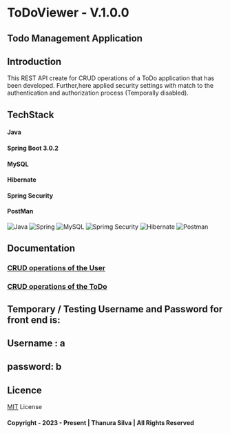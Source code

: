 # ToDoViewer - V.1.0.0
## Todo Management Application
## Introduction
This REST API create for CRUD operations of a ToDo application that has been developed. Further,here applied
security settings with match to the authentication and authorization process (Temporally disabled).
## TechStack
#### Java
#### Spring Boot 3.0.2
#### MySQL
#### Hibernate
#### Spring Security
#### PostMan
![Java](https://img.shields.io/badge/java-%23ED8B00.svg?style=for-the-badge&logo=java&logoColor=white)
![Spring](https://img.shields.io/badge/Spring-6DB33F?style=for-the-badge&logo=spring&logoColor=white)
![MySQL](https://img.shields.io/badge/mysql-%2300f.svg?style=for-the-badge&logo=mysql&logoColor=white)
![Sprimg Security](https://img.shields.io/badge/Spring_Security-6DB33F?style=for-the-badge&logo=Spring-Security&logoColor=white)
![Hibernate](https://img.shields.io/badge/Hibernate-59666C?style=for-the-badge&logo=Hibernate&logoColor=white)
![Postman](https://img.shields.io/badge/Postman-FF6C37?style=for-the-badge&logo=postman&logoColor=white)

## Documentation

### [CRUD operations of the User](https://documenter.getpostman.com/view/20424985/UzJFvJ6b)
### [CRUD operations of the ToDo](https://documenter.getpostman.com/view/20424985/UzJFvJ6c)

## Temporary / Testing Username and Password for front end is:
## Username : a
## password: b

## Licence
[MIT](./License.txt) License 
#### Copyright - 2023 - Present | Thanura Silva | All Rights Reserved
